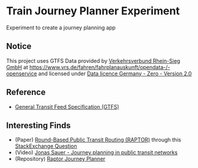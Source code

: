 # Train Journey Planner Experiment

Experiment to create a journey planning app

## Notice

This project uses GTFS Data provided by [Verkehrsverbund Rhein-Sieg GmbH](https://vrs.de/) at https://www.vrs.de/fahren/fahrplanauskunft/opendata-/-openservice and licensed under [Data licence Germany - Zero - Version 2.0](https://www.govdata.de/dl-de/zero-2-0)

## Reference

- [General Transit Feed Specification (GTFS)](https://gtfs.org/)
## Interesting Finds
- (Paper) [Round-Based Public Transit Routing (RAPTOR)](https://www.microsoft.com/en-us/research/publication/round-based-public-transit-routing/) through this [StackExchange Question](https://cs.stackexchange.com/questions/83759/routing-algorithm-for-train-network)
- (Video) [Jonas Sauer - Journey planning in public transit networks](https://youtu.be/AdArDN4E6Hg?t=2880)
- (Repository) [Raptor Journey Planner](https://github.com/planarnetwork/raptor)